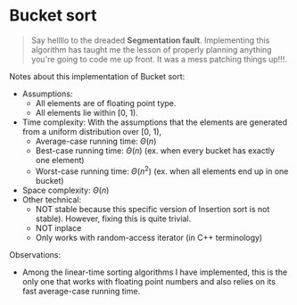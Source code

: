 # Bucket sort
> Say hellllo to the dreaded **Segmentation fault**. Implementing this algorithm has taught me the lesson of properly planning anything you're going to code me up front. It was a mess patching things up!!!.

Notes about this implementation of Bucket sort:
* Assumptions:
    * All elements are of floating point type.
    * All elements lie within [0, 1).
* Time complexity: With the assumptions that the elements are generated from a uniform distribution over [0, 1),
    * Average-case running time: $\Theta(n)$
    * Best-case running time: $\Theta(n)$ (ex. when every bucket has exactly one element)
    * Worst-case running time: $\Theta(n^2)$ (ex. when all elements end up in one bucket)
* Space complexity: $\Theta(n)$
* Other technical:
    * NOT stable because this specific version of Insertion sort is not stable). However, fixing this is quite trivial.
    * NOT inplace
    * Only works with random-access iterator (in C++ terminology)

Observations:
* Among the linear-time sorting algorithms I have implemented, this is the only one that works with floating point numbers and also relies on its fast average-case running time.
